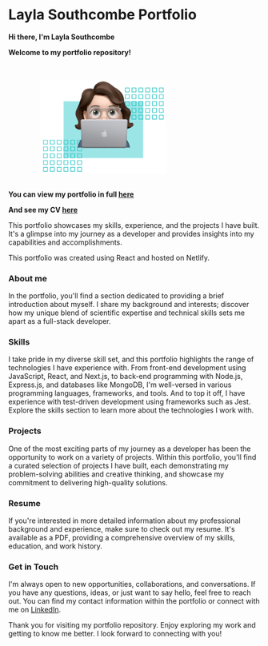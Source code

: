 # Layla Southcombe Portfolio

**Hi there, I'm Layla Southcombe**

**Welcome to my portfolio repository!**

<img src="src/images/memojiSquares.webp" alt="layla southcombe memoji" width="50%" style="margin: 2rem auto 1rem 4rem; max-width: 400px"/>

**You can view my portfolio in full [here](https://laylasouthcombe.netlify.app/)**

**And see my CV [here](https://docdro.id/c2jJmN8)**

This portfolio showcases my skills, experience, and the projects I have built. It's a glimpse into my journey as a developer and provides insights into my capabilities and accomplishments. 

This portfolio was created using React and hosted on Netlify.

### About me
In the portfolio, you'll find a section dedicated to providing a brief introduction about myself. I share my background and interests; discover how my unique blend of scientific expertise and technical skills sets me apart as a full-stack developer.

### Skills
I take pride in my diverse skill set, and this portfolio highlights the range of technologies I have experience with. From front-end development using JavaScript, React, and Next.js, to back-end programming with Node.js, Express.js, and databases like MongoDB, I'm well-versed in various programming languages, frameworks, and tools. And to top it off, I have experience with test-driven development using frameworks such as Jest. Explore the skills section to learn more about the technologies I work with.

### Projects
One of the most exciting parts of my journey as a developer has been the opportunity to work on a variety of projects. Within this portfolio, you'll find a curated selection of projects I have built, each demonstrating my problem-solving abilities and creative thinking, and showcase my commitment to delivering high-quality solutions.

### Resume
If you're interested in more detailed information about my professional background and experience, make sure to check out my resume. It's available as a PDF, providing a comprehensive overview of my skills, education, and work history.

### Get in Touch
I'm always open to new opportunities, collaborations, and conversations. If you have any questions, ideas, or just want to say hello, feel free to reach out. You can find my contact information within the portfolio or connect with me on [LinkedIn](https://www.linkedin.com/in/layla-southcombe-dev/).

Thank you for visiting my portfolio repository. Enjoy exploring my work and getting to know me better. I look forward to connecting with you!